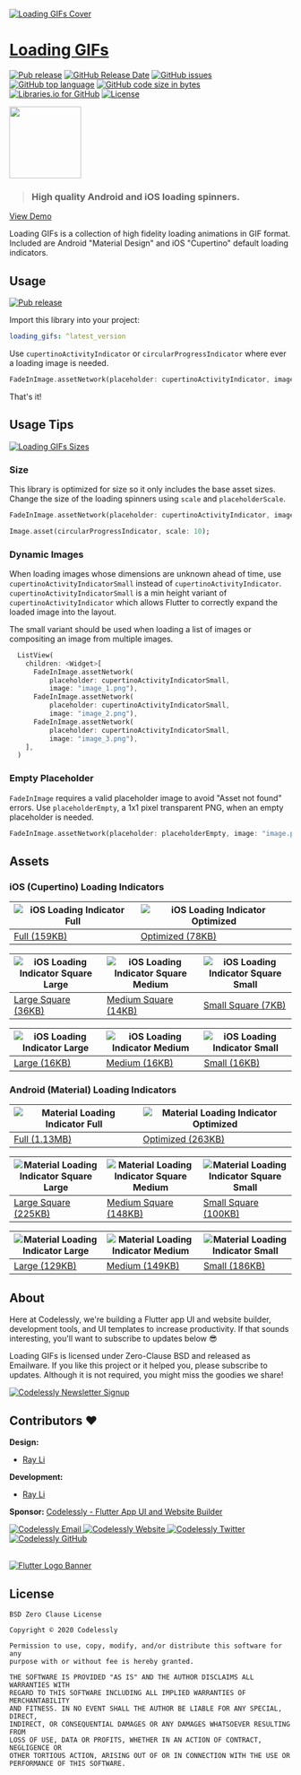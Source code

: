 [![Loading GIFs Cover](packages/Loading%20GIFs%20Cover.gif)](https://gallery.codelessly.com/flutterwebsites/loadinggifs/?utm_medium=image&utm_campaign=cover)
# [Loading GIFs](https://gallery.codelessly.com/flutterwebsites/loadinggifs/?utm_medium=link&utm_campaign=title)
[![Pub release](https://img.shields.io/pub/v/loading_gifs.svg?style=flat-square)](https://pub.dev/packages/loading_gifs) [![GitHub Release Date](https://img.shields.io/github/release-date/Codelessly/FlutterLoadingGIFs.svg?style=flat-square)](https://github.com/Codelessly/FlutterLoadingGIFs/releases) [![GitHub issues](https://img.shields.io/github/issues/Codelessly/FlutterLoadingGIFs.svg?style=flat-square)](https://github.com/Codelessly/FlutterLoadingGIFs/issues) [![GitHub top language](https://img.shields.io/github/languages/top/Codelessly/FlutterLoadingGIFs.svg?style=flat-square)](https://github.com/Codelessly/FlutterLoadingGIFs) [![GitHub code size in bytes](https://img.shields.io/github/languages/code-size/Codelessly/FlutterLoadingGIFs.svg?style=flat-square)](https://github.com/Codelessly/FlutterLoadingGIFs) [![Libraries.io for GitHub](https://img.shields.io/librariesio/github/Codelessly/FlutterLoadingGIFs.svg?style=flat-square)](https://libraries.io/github/Codelessly/FlutterLoadingGIFs) [![License](https://img.shields.io/badge/License-BSD%200--Clause-orange.svg?style=flat-square)](https://opensource.org/licenses/0BSD)

<img src="https://github.com/Codelessly/FlutterLoadingGIFs/blob/master/packages/cupertino_activity_indicator_square_large.gif?raw=true" width="128">

> ### High quality Android and iOS loading spinners.

[View Demo](https://gallery.codelessly.com/flutterwebsites/loadinggifs/?utm_medium=link&utm_campaign=demo)

Loading GIFs is a collection of high fidelity loading animations in GIF format. Included are Android "Material Design" and iOS "Cupertino" default loading indicators.

## Usage

[![Pub release](https://img.shields.io/pub/v/loading_gifs.svg?style=flat-square)](https://pub.dev/packages/loading_gifs)

Import this library into your project:

```yaml
loading_gifs: ^latest_version
```

Use `cupertinoActivityIndicator` or `circularProgressIndicator` where ever a loading image is needed.
```dart
FadeInImage.assetNetwork(placeholder: cupertinoActivityIndicator, image: "image.png");
```
That's it!

## Usage Tips

[![Loading GIFs Sizes](packages/Loading%20GIFs%20Sizes.gif)](https://gallery.codelessly.com/flutterwebsites/loadinggifs/?utm_medium=image&utm_campaign=preview)

### Size

This library is optimized for size so it only includes the base asset sizes. Change the size of the loading spinners using `scale` and `placeholderScale`.

```dart
FadeInImage.assetNetwork(placeholder: cupertinoActivityIndicator, image: "image.png", placeholderScale: 5);

Image.asset(circularProgressIndicator, scale: 10);
```

### Dynamic Images

When loading images whose dimensions are unknown ahead of time, use `cupertinoActivityIndicatorSmall` instead of `cupertinoActivityIndicator`. `cupertinoActivityIndicatorSmall` is a min height variant of `cupertinoActivityIndicator` which allows Flutter to correctly expand the loaded image into the layout.

The small variant should be used when loading a list of images or compositing an image from multiple images.

```dart
  ListView(
    children: <Widget>[
      FadeInImage.assetNetwork(
          placeholder: cupertinoActivityIndicatorSmall,
          image: "image_1.png"),
      FadeInImage.assetNetwork(
          placeholder: cupertinoActivityIndicatorSmall,
          image: "image_2.png"),
      FadeInImage.assetNetwork(
          placeholder: cupertinoActivityIndicatorSmall,
          image: "image_3.png"),
    ],
  )
```

### Empty Placeholder

`FadeInImage` requires a valid placeholder image to avoid "Asset not found" errors. Use `placeholderEmpty`, a 1x1 pixel transparent PNG, when an empty placeholder is needed.

```dart
FadeInImage.assetNetwork(placeholder: placeholderEmpty, image: "image.png");
```

## Assets

### iOS (Cupertino) Loading Indicators

|![iOS Loading Indicator Full](packages/cupertino_activity_indicator.gif)|![iOS Loading Indicator Optimized](packages/cupertino_activity_indicator_selective.gif)| 
|--|--|
|[Full (159KB)](packages/cupertino_activity_indicator.gif)|[Optimized (78KB)](packages/cupertino_activity_indicator_selective.gif)|

|![iOS Loading Indicator Square Large](packages/cupertino_activity_indicator_square_large.gif)|![iOS Loading Indicator Square Medium](packages/cupertino_activity_indicator_square_medium.gif)|![iOS Loading Indicator Square Small](packages/cupertino_activity_indicator_square_small.gif)| 
|--|--|--|
|[Large Square (36KB)](packages/cupertino_activity_indicator_square_large.gif)|[Medium Square (14KB)](packages/cupertino_activity_indicator_square_medium.gif)|[Small Square (7KB)](packages/cupertino_activity_indicator_square_small.gif)|

|![iOS Loading Indicator Large](packages/cupertino_activity_indicator_large.gif)|![iOS Loading Indicator Medium](packages/cupertino_activity_indicator_medium.gif)|![iOS Loading Indicator Small](packages/cupertino_activity_indicator_small.gif)| 
|--|--|--|
|[Large (16KB)](packages/cupertino_activity_indicator_large.gif)|[Medium (16KB)](packages/cupertino_activity_indicator_medium.gif)|[Small (16KB)](packages/cupertino_activity_indicator_small.gif)|

### Android (Material) Loading Indicators

|![Material Loading Indicator Full](packages/circular_progress_indicator.gif)|![Material Loading Indicator Optimized](packages/circular_progress_indicator_selective.gif)| 
|--|--|
|[Full (1.13MB)](packages/circular_progress_indicator.gif)|[Optimized (263KB)](packages/circular_progress_indicator_selective.gif)|

|![Material Loading Indicator Square Large](packages/circular_progress_indicator_square_large.gif)|![Material Loading Indicator Square Medium](packages/circular_progress_indicator_square_medium.gif)|![Material Loading Indicator Square Small](packages/circular_progress_indicator_square_small.gif)| 
|--|--|--|
|[Large Square (225KB)](packages/circular_progress_indicator_square_large.gif)|[Medium Square (148KB)](packages/circular_progress_indicator_square_medium.gif)|[Small Square (100KB)](packages/circular_progress_indicator_square_small.gif)|

|![Material Loading Indicator Large](packages/circular_progress_indicator_large.gif)|![Material Loading Indicator Medium](packages/circular_progress_indicator_medium.gif)|![Material Loading Indicator Small](packages/circular_progress_indicator_small.gif)| 
|--|--|--|
|[Large (129KB)](packages/circular_progress_indicator_large.gif)|[Medium (149KB)](packages/circular_progress_indicator_medium.gif)|[Small (186KB)](packages/circular_progress_indicator_small.gif)|

## About

Here at Codelessly, we're building a Flutter app UI and website builder, development tools, and UI templates to increase productivity. If that sounds interesting, you'll want to subscribe to updates below 😎

Loading GIFs is licensed under Zero-Clause BSD and released as Emailware. If you like this project or it helped you, please subscribe to updates. Although it is not required, you might miss the goodies we share!

[![Codelessly Newsletter Signup](https://raw.githubusercontent.com/Codelessly/FlutterLoadingGIFs/master/packages/Email%20Newsletter%20Signup.png)](https://codelessly.com/?utm_medium=banner&utm_campaign=newsletter_subscribe)

## Contributors ❤️

**Design:** 
* [Ray Li](https://github.com/searchy2)

**Development:** 
* [Ray Li](https://github.com/searchy2)

**Sponsor:** [Codelessly - Flutter App UI and Website Builder](https://codelessly.com/?utm_medium=link&utm_campaign=direct)

<a href="mailto:ray@codelessly.com">
  <img alt="Codelessly Email"
       src="https://lh3.googleusercontent.com/yN_m90WN_HSCohXdgC2k91uSTk9dnYfoxTYwG_mv_l5_05dV2CzkQ1B6rEqH4uqdgjA=w96" />
</a>
<a href="https://codelessly.com/?utm_medium=icon&utm_campaign=direct">
  <img alt="Codelessly Website"
       src="https://lh3.googleusercontent.com/YmMGcgeO7Km9-J9vFRByov5sb7OUKetnKs8pTi0JZMDj3GVJ61GMTcTlHB7u9uHDHag=w96" />
</a>
<a href="https://twitter.com/BuildCodelessly">
  <img alt="Codelessly Twitter"
       src="https://lh3.ggpht.com/lSLM0xhCA1RZOwaQcjhlwmsvaIQYaP3c5qbDKCgLALhydrgExnaSKZdGa8S3YtRuVA=w96" />
</a>
<a href="https://github.com/Codelessly">
  <img alt="Codelessly GitHub"
       src="https://lh3.googleusercontent.com/L15QqmKK7Vl-Ag1ZxaBqNQlXVEw58JT2BDb-ef5t2eboDh0pPSLjDgi3-aQ3Opdhhyk=w96" />
</a>
<br></br>

[![Flutter Logo Banner](https://raw.githubusercontent.com/Codelessly/FlutterLoadingGIFs/master/packages/Flutter%20Logo%20Banner.png)](https://github.com/flutter/flutter)

## License

    BSD Zero Clause License

    Copyright © 2020 Codelessly

    Permission to use, copy, modify, and/or distribute this software for any
    purpose with or without fee is hereby granted.

    THE SOFTWARE IS PROVIDED "AS IS" AND THE AUTHOR DISCLAIMS ALL WARRANTIES WITH
    REGARD TO THIS SOFTWARE INCLUDING ALL IMPLIED WARRANTIES OF MERCHANTABILITY
    AND FITNESS. IN NO EVENT SHALL THE AUTHOR BE LIABLE FOR ANY SPECIAL, DIRECT,
    INDIRECT, OR CONSEQUENTIAL DAMAGES OR ANY DAMAGES WHATSOEVER RESULTING FROM
    LOSS OF USE, DATA OR PROFITS, WHETHER IN AN ACTION OF CONTRACT, NEGLIGENCE OR
    OTHER TORTIOUS ACTION, ARISING OUT OF OR IN CONNECTION WITH THE USE OR
    PERFORMANCE OF THIS SOFTWARE.